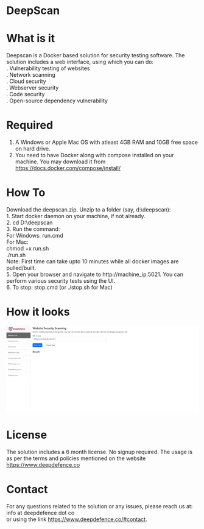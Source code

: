 
# DeepScan
# What is it
Deepscan is a Docker based solution for security testing software. The solution includes a web interface, using which you can do:\
     . Vulnerability testing of websites \
     . Network scanning\
     . Cloud security\
     . Webserver security\
     . Code security\
     . Open-source dependency vulnerability

# Required
1. A Windows or Apple Mac OS with atleast 4GB RAM and 10GB free space on hard drive.
2. You need to have Docker along with compose installed on your machine. You may download it from https://docs.docker.com/compose/install/
     
# How To
Download the deepscan.zip. Unzip to a folder (say, d:\deepscan):\
	1. Start docker daemon on your machine, if not already.\
	2. cd D:\deepscan\
	3. Run the command:\
		For Windows:  run.cmd \
		For Mac:\
			chmod +x run.sh\
			./run.sh				\
	Note: First time can take upto 10 minutes while all docker images are pulled/built.\
	5. Open your browser and navigate to http://machine_ip:5021. You can perform various security tests using the UI.\
	6. To stop: stop.cmd  (or ./stop.sh for Mac)

# How it looks
![Alt text](./deepscan_ui.png?raw=true "DeepScan Wen Interface")

# License
The solution includes a 6 month license. No signup required. The usage is as per the terms and policies mentioned on the website <a href='https://www/deepdefence.co'>https://www.deepdefence.co</a> 

# Contact
For any questions related to the solution or any issues, please reach us at:\
info at deepdefence dot co \
or using the link <a href='https://www.deepdefence.co/#contact'>https://www.deepdefence.co/#contact</a>.





     
